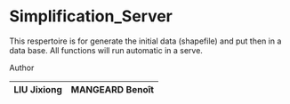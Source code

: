# Simplification_Server

This respertoire is for generate the initial data (shapefile) and put then in a data base.
All functions will run automatic in a serve.


Author

| LIU Jixiong  | MANGEARD Benoît |
| ------------ | --------------- |
